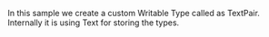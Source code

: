 In this sample we create a custom Writable Type called as TextPair. Internally it is using Text for storing the types.